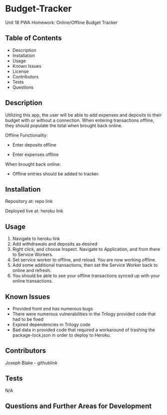 # Budget-Tracker
Unit 18 PWA Homework: Online/Offline Budget Tracker

## Table of Contents

* Description
* Installation
* Usage
* Known Issues
* License
* Contributors
* Tests
* Questions

## Description
Utilizing this app, the user will be able to add expenses and deposits to their budget with or without a connection. When entering transactions offline, they should populate the total when brought back online.

Offline Functionality:

  * Enter deposits offline

  * Enter expenses offline

When brought back online:

  * Offline entries should be added to tracker.

## Installation
Repository at: repo link

Deployed live at: heroku link

## Usage
1. Navigate to heroku link
2. Add withdrawals and deposits as desired
3. Right click, and choose Inspect. Navigate to Application, and from there to Service Workers.
4. Set service worker to offline, and reload. You are now working offline.
5. Add some additional transactions, then set the Service Worker back to online and refresh.
6. You should be able to see your offline transactions synced up with your online transactions.


## Known Issues

* Provided front end has numerous bugs
* There were numerous vulnerabilities in the Trilogy provided code that had to be fixed
* Expired dependencies in Trilogy code
* Bad data in provided code that required a workaround of trashing the package-lock.json in order to deploy to Heroku.



## Contributors

Joseph Blake - githublink

## Tests

N/A

## Questions and Further Areas for Development


